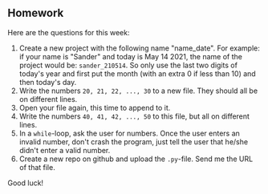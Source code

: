 Homework
-

Here are the questions for this week:

1. Create a new project with the following name "name_date". For example: if your name is "Sander" and today is May 14 2021, the name of the project would be: `sander_210514`. So only use the last two digits of today's year and first put the month (with an extra 0 if less than 10) and then today's day.
1. Write the numbers `20, 21, 22, ..., 30` to a new file. They should all be on different lines.
1. Open your file again, this time to append to it.
1. Write the numbers `40, 41, 42, ..., 50` to this file, but all on different lines.
1. In a `while`-loop, ask the user for numbers. Once the user enters an invalid number, don't crash the program, just tell the user that he/she didn't enter a valid number.
1. Create a new repo on github and upload the `.py`-file. Send me the URL of that file.

Good luck!
